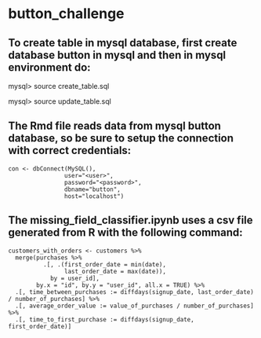 # button_challenge

## To create table in mysql database, first create database button in mysql and then in mysql environment do:

mysql> source create_table.sql

mysql> source update_table.sql

## The Rmd file reads data from mysql button database, so be sure to setup the connection with correct credentials:

```
con <- dbConnect(MySQL(),
                user="<user>", 
                password="<password>", 
                dbname="button", 
                host="localhost")
```

## The missing_field_classifier.ipynb uses a csv file generated from R with the following command:

```
customers_with_orders <- customers %>%
  merge(purchases %>% 
          .[, .(first_order_date = min(date),
                last_order_date = max(date)), 
            by = user_id],
        by.x = "id", by.y = "user_id", all.x = TRUE) %>%
  .[, time_between_purchases := diffdays(signup_date, last_order_date) / number_of_purchases] %>%
  .[, average_order_value := value_of_purchases / number_of_purchases] %>%
  .[, time_to_first_purchase := diffdays(signup_date, first_order_date)]
```

